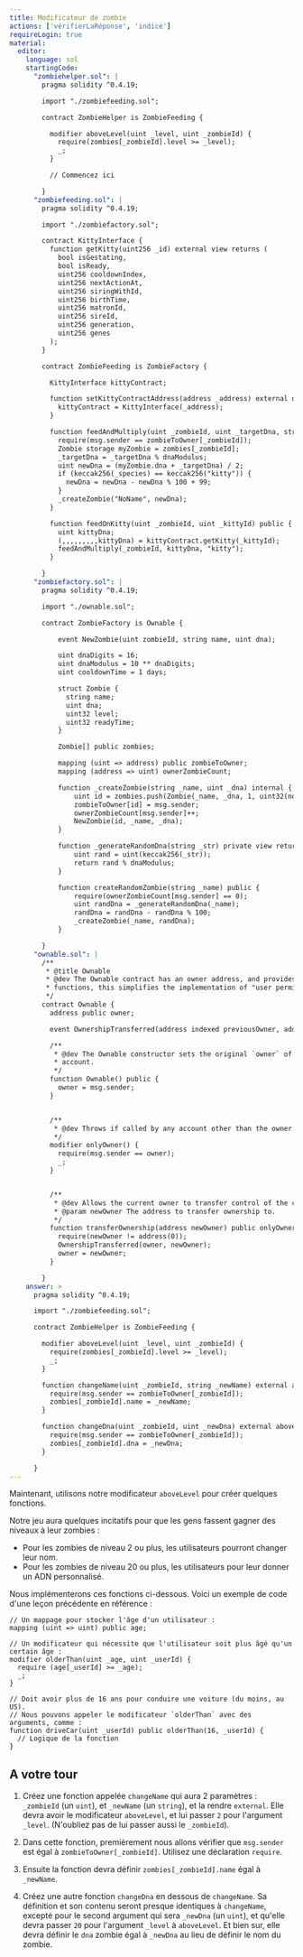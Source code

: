 ```yaml
---
title: Modificateur de zombie
actions: ['vérifierLaRéponse', 'indice']
requireLogin: true
material:
  editor:
    language: sol
    startingCode:
      "zombiehelper.sol": |
        pragma solidity ^0.4.19;

        import "./zombiefeeding.sol";

        contract ZombieHelper is ZombieFeeding {

          modifier aboveLevel(uint _level, uint _zombieId) {
            require(zombies[_zombieId].level >= _level);
            _;
          }

          // Commencez ici

        }
      "zombiefeeding.sol": |
        pragma solidity ^0.4.19;

        import "./zombiefactory.sol";

        contract KittyInterface {
          function getKitty(uint256 _id) external view returns (
            bool isGestating,
            bool isReady,
            uint256 cooldownIndex,
            uint256 nextActionAt,
            uint256 siringWithId,
            uint256 birthTime,
            uint256 matronId,
            uint256 sireId,
            uint256 generation,
            uint256 genes
          );
        }

        contract ZombieFeeding is ZombieFactory {

          KittyInterface kittyContract;

          function setKittyContractAddress(address _address) external onlyOwner {
            kittyContract = KittyInterface(_address);
          }

          function feedAndMultiply(uint _zombieId, uint _targetDna, string _species) public {
            require(msg.sender == zombieToOwner[_zombieId]);
            Zombie storage myZombie = zombies[_zombieId];
            _targetDna = _targetDna % dnaModulus;
            uint newDna = (myZombie.dna + _targetDna) / 2;
            if (keccak256(_species) == keccak256("kitty")) {
              newDna = newDna - newDna % 100 + 99;
            }
            _createZombie("NoName", newDna);
          }

          function feedOnKitty(uint _zombieId, uint _kittyId) public {
            uint kittyDna;
            (,,,,,,,,,kittyDna) = kittyContract.getKitty(_kittyId);
            feedAndMultiply(_zombieId, kittyDna, "kitty");
          }

        }
      "zombiefactory.sol": |
        pragma solidity ^0.4.19;

        import "./ownable.sol";

        contract ZombieFactory is Ownable {

            event NewZombie(uint zombieId, string name, uint dna);

            uint dnaDigits = 16;
            uint dnaModulus = 10 ** dnaDigits;
            uint cooldownTime = 1 days;

            struct Zombie {
              string name;
              uint dna;
              uint32 level;
              uint32 readyTime;
            }

            Zombie[] public zombies;

            mapping (uint => address) public zombieToOwner;
            mapping (address => uint) ownerZombieCount;

            function _createZombie(string _name, uint _dna) internal {
                uint id = zombies.push(Zombie(_name, _dna, 1, uint32(now + cooldownTime))) - 1;
                zombieToOwner[id] = msg.sender;
                ownerZombieCount[msg.sender]++;
                NewZombie(id, _name, _dna);
            }

            function _generateRandomDna(string _str) private view returns (uint) {
                uint rand = uint(keccak256(_str));
                return rand % dnaModulus;
            }

            function createRandomZombie(string _name) public {
                require(ownerZombieCount[msg.sender] == 0);
                uint randDna = _generateRandomDna(_name);
                randDna = randDna - randDna % 100;
                _createZombie(_name, randDna);
            }

        }
      "ownable.sol": |
        /**
         * @title Ownable
         * @dev The Ownable contract has an owner address, and provides basic authorization control
         * functions, this simplifies the implementation of "user permissions".
         */
        contract Ownable {
          address public owner;

          event OwnershipTransferred(address indexed previousOwner, address indexed newOwner);

          /**
           * @dev The Ownable constructor sets the original `owner` of the contract to the sender
           * account.
           */
          function Ownable() public {
            owner = msg.sender;
          }


          /**
           * @dev Throws if called by any account other than the owner.
           */
          modifier onlyOwner() {
            require(msg.sender == owner);
            _;
          }


          /**
           * @dev Allows the current owner to transfer control of the contract to a newOwner.
           * @param newOwner The address to transfer ownership to.
           */
          function transferOwnership(address newOwner) public onlyOwner {
            require(newOwner != address(0));
            OwnershipTransferred(owner, newOwner);
            owner = newOwner;
          }

        }
    answer: >
      pragma solidity ^0.4.19;

      import "./zombiefeeding.sol";

      contract ZombieHelper is ZombieFeeding {

        modifier aboveLevel(uint _level, uint _zombieId) {
          require(zombies[_zombieId].level >= _level);
          _;
        }

        function changeName(uint _zombieId, string _newName) external aboveLevel(2, _zombieId) {
          require(msg.sender == zombieToOwner[_zombieId]);
          zombies[_zombieId].name = _newName;
        }

        function changeDna(uint _zombieId, uint _newDna) external aboveLevel(20, _zombieId) {
          require(msg.sender == zombieToOwner[_zombieId]);
          zombies[_zombieId].dna = _newDna;
        }

      }
---
```


Maintenant, utilisons notre modificateur `aboveLevel` pour créer quelques fonctions.

Notre jeu aura quelques incitatifs pour que les gens fassent gagner des niveaux à leur zombies :

- Pour les zombies de niveau 2 ou plus, les utilisateurs pourront changer leur nom.
- Pour les zombies de niveau 20 ou plus, les utilisateurs pour leur donner un ADN personnalisé.

Nous implémenterons ces fonctions ci-dessous. Voici un exemple de code d'une leçon précédente en référence :

```
// Un mappage pour stocker l'âge d'un utilisateur :
mapping (uint => uint) public age;

// Un modificateur qui nécessite que l'utilisateur soit plus âgé qu'un certain âge :
modifier olderThan(uint _age, uint _userId) {
  require (age[_userId] >= _age);
  _;
}

// Doit avoir plus de 16 ans pour conduire une voiture (du moins, au US).
// Nous pouvons appeler le modificateur `olderThan` avec des arguments, comme :
function driveCar(uint _userId) public olderThan(16, _userId) {
  // Logique de la fonction
}
```

## A votre tour

1. Créez une fonction appelée `changeName` qui aura 2 paramètres : `_zombieId` (un `uint`), et `_newName` (un `string`), et la rendre `external`. Elle devra avoir le modificateur `aboveLevel`, et lui passer `2` pour l'argument `_level`. (N'oubliez pas de lui passer aussi le `_zombieId`).

2. Dans cette fonction, premièrement nous allons vérifier que `msg.sender` est égal à `zombieToOwner[_zombieId]`. Utilisez une déclaration `require`.

3. Ensuite la fonction devra définir `zombies[_zombieId].name` égal à `_newName`.

4. Créez une autre fonction `changeDna` en dessous de `changeName`. Sa définition et son contenu seront presque identiques à `changeName`, excepté pour le second argument qui sera `_newDna` (un `uint`), et qu'elle devra passer `20` pour l'argument `_level` à `aboveLevel`. Et bien sur, elle devra définir le `dna` zombie égal à `_newDna` au lieu de définir le nom du zombie.
